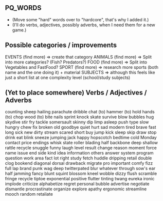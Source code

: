 ## PQ_WORDS

* (Move some "hard" words over to "hardcore", that's why I added it.)
* (I'll do verbs, adjectives, possibly adverbs, when I need them for a new game.)

## Possible categories / improvements

EVENTS (find more) => create that category
ANIMALS (find more) => Split into more categories? (Fish? Predators?)
FOOD (find more) => Split into Vegetables and FastFood?
SPORT (find more) => research more sports (both name and the one doing it) + material
SUBJECTS => although this feels like just a short list at one complexity level (school/study subjects)


## (Yet to place somewhere) Verbs / Adjectives / Adverbs
counting sheep
hailing
parachute
dribble
chat
(to) hammer
(to) hold hands
(to) chop wood
(to) bite nails
sprint
knock
skate
survive
blow bubbles
hug
skydive
stir fry
tackle
somersault
skinny dip
limp
asleep
push
type
slow
hungry
chew
fix
broken
old
goodbye
quiet
hurt
sad
modern
tired
brave
fast
long
sick
new
dirty
stream
scared
short
buy
jump
kick
sleep
skip
draw
stop
drink
eat
blink
sneeze
jumping jack
happy
hopscotch
bedtime
cold
Monday
contact
price
endings
whisk
state
roller blading
half
backbone
deep
shallow
rattle
recycle
snuggle
funny
laugh
level
result
change
reason
moment
force
name
issue
end
side
kind
idea
information
others
answer
system
program
question
work
area
fact
lot
right
study
fetch
huddle
dripping
retail
double
clog
bookend
diagonal
dorsal
drawback
migrate
pro
important
comfy
fizz
full
lap
brand
punk
wag
deep
twitterpated
blur
whatever
through
sow's ear
half
jamming
fancy
blunt
squint
blossom
kneel
wobble
dizzy
flush
scramble
fringe
recycle
tiptoe
exponential
positive
flutter
tinting
twang
eureka
ironic
implode
criticize
alphabetize
regret
personal bubble
advertise
negotiate
dismantle
procrastinate
organize
explore
apathy
ergonomic
streamline
mooch
random
retaliate